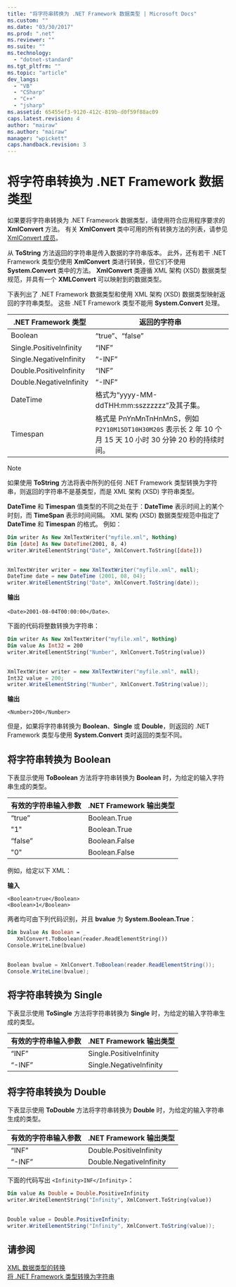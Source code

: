 ```yaml
---
title: "将字符串转换为 .NET Framework 数据类型 | Microsoft Docs"
ms.custom: ""
ms.date: "03/30/2017"
ms.prod: ".net"
ms.reviewer: ""
ms.suite: ""
ms.technology: 
  - "dotnet-standard"
ms.tgt_pltfrm: ""
ms.topic: "article"
dev_langs: 
  - "VB"
  - "CSharp"
  - "C++"
  - "jsharp"
ms.assetid: 65455ef3-9120-412c-819b-d0f59f88ac09
caps.latest.revision: 4
author: "mairaw"
ms.author: "mairaw"
manager: "wpickett"
caps.handback.revision: 3
---
```

# 将字符串转换为 .NET Framework 数据类型
如果要将字符串转换为 .NET Framework 数据类型，请使用符合应用程序要求的 **XmlConvert** 方法。  有关 **XmlConvert** 类中可用的所有转换方法的列表，请参见 [XmlConvert 成员](frlrfSystemXmlXmlConvertMembersTopic)。  
  
 从 **ToString** 方法返回的字符串是传入数据的字符串版本。  此外，还有若干 .NET Framework 类型仍使用 **XmlConvert** 类进行转换，但它们不使用 **System.Convert** 类中的方法。  **XmlConvert** 类遵循 XML 架构 \(XSD\) 数据类型规范，并具有一个 **XMLConvert** 可以映射到的数据类型。  
  
 下表列出了 .NET Framework 数据类型和使用 XML 架构 \(XSD\) 数据类型映射返回的字符串类型。  这些 .NET Framework 类型不能用 **System.Convert** 处理。  
  
|.NET Framework 类型|返回的字符串|  
|-----------------------|------------|  
|Boolean|“true”、“false”|  
|Single.PositiveInfinity|“INF”|  
|Single.NegativeInfinity|“\-INF”|  
|Double.PositiveInfinity|“INF”|  
|Double.NegativeInfinity|“\-INF”|  
|DateTime|格式为“yyyy\-MM\-ddTHH:mm:sszzzzzz”及其子集。|  
|Timespan|格式是 PnYnMnTnHnMnS，例如 `P2Y10M15DT10H30M20S` 表示长 2 年 10 个月 15 天 10 小时 30 分钟 20 秒的持续时间。|  
  
> [!NOTE]
>  如果使用 **ToString** 方法将表中所列的任何 .NET Framework 类型转换为字符串，则返回的字符串不是基类型，而是 XML 架构 \(XSD\) 字符串类型。  
  
 **DateTime** 和 **Timespan** 值类型的不同之处在于：**DateTime** 表示时间上的某个时刻，而 **TimeSpan** 表示时间间隔。  XML 架构 \(XSD\) 数据类型规范中指定了 **DateTime** 和 **Timespan** 的格式。  例如：  
  
```vb  
Dim writer As New XmlTextWriter("myfile.xml", Nothing)  
Dim [date] As New DateTime(2001, 8, 4)  
writer.WriteElementString("Date", XmlConvert.ToString([date]))  
  
```  
  
```csharp  
XmlTextWriter writer = new XmlTextWriter("myfile.xml", null);  
DateTime date = new DateTime (2001, 08, 04);  
writer.WriteElementString("Date", XmlConvert.ToString(date));  
```  
  
 **输出**  
  
 `<Date>2001-08-04T00:00:00</Date>`.  
  
 下面的代码将整数转换为字符串：  
  
```vb  
Dim writer As New XmlTextWriter("myfile.xml", Nothing)  
Dim value As Int32 = 200  
writer.WriteElementString("Number", XmlConvert.ToString(value))  
  
```  
  
```csharp  
XmlTextWriter writer = new XmlTextWriter("myfile.xml", null);  
Int32 value = 200;  
writer.WriteElementString("Number", XmlConvert.ToString(value));  
```  
  
 **输出**  
  
 `<Number>200</Number>`  
  
 但是，如果将字符串转换为 **Boolean**、**Single** 或 **Double**，则返回的 .NET Framework 类型与使用 **System.Convert** 类时返回的类型不同。  
  
## 将字符串转换为 Boolean  
 下表显示使用 **ToBoolean** 方法将字符串转换为 **Boolean** 时，为给定的输入字符串生成的类型。  
  
|有效的字符串输入参数|.NET Framework 输出类型|  
|----------------|-------------------------|  
|“true”|Boolean.True|  
|"1"|Boolean.True|  
|“false”|Boolean.False|  
|"0"|Boolean.False|  
  
 例如，给定以下 XML：  
  
 **输入**  
  
```  
<Boolean>true</Boolean>  
<Boolean>1</Boolean>   
```  
  
 两者均可由下列代码识别，并且 **bvalue** 为 **System.Boolean.True**：  
  
```vb  
Dim bvalue As Boolean = _  
   XmlConvert.ToBoolean(reader.ReadElementString())  
Console.WriteLine(bvalue)  
  
```  
  
```csharp  
Boolean bvalue = XmlConvert.ToBoolean(reader.ReadElementString());  
Console.WriteLine(bvalue);  
```  
  
## 将字符串转换为 Single  
 下表显示使用 **ToSingle** 方法将字符串转换为 **Single** 时，为给定的输入字符串生成的类型。  
  
|有效的字符串输入参数|.NET Framework 输出类型|  
|----------------|-------------------------|  
|“INF”|Single.PositiveInfinity|  
|“\-INF”|Single.NegativeInfinity|  
  
## 将字符串转换为 Double  
 下表显示使用 **ToDouble** 方法将字符串转换为 **Double** 时，为给定的输入字符串生成的类型。  
  
|有效的字符串输入参数|.NET Framework 输出类型|  
|----------------|-------------------------|  
|“INF”|Double.PositiveInfinity|  
|“\-INF”|Double.NegativeInfinity|  
  
 下面的代码写出 `<Infinity>INF</Infinity>`：  
  
```vb  
Dim value As Double = Double.PositiveInfinity  
writer.WriteElementString("Infinity", XmlConvert.ToString(value))  
  
```  
  
```csharp  
Double value = Double.PositiveInfinity;  
writer.WriteElementString("Infinity", XmlConvert.ToString(value));  
```  
  
## 请参阅  
 [XML 数据类型的转换](../../../../docs/standard/data/xml/conversion-of-xml-data-types.md)   
 [将 .NET Framework 类型转换为字符串](../../../../docs/standard/data/xml/converting-dotnet-types-to-strings.md)